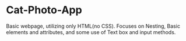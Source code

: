 # Cat-Photo-App
Basic webpage, utilizing only HTML(no CSS). Focuses on Nesting, Basic elements and attributes, and some use of Text box and input methods.
